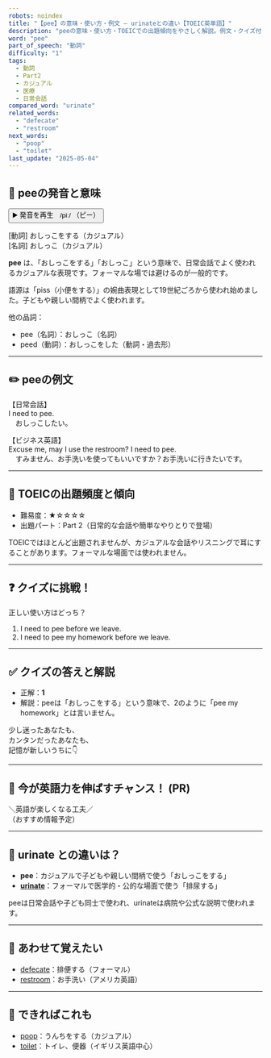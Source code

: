```yaml
---
robots: noindex
title: "【pee】の意味・使い方・例文 ― urinateとの違い【TOEIC英単語】"
description: "peeの意味・使い方・TOEICでの出題傾向をやさしく解説。例文・クイズ付きでurinateとの違いもわかりやすく学べます。"
word: "pee"
part_of_speech: "動詞"
difficulty: "1"
tags:
  - 動詞
  - Part2
  - カジュアル
  - 医療
  - 日常会話
compared_word: "urinate"
related_words:
  - "defecate"
  - "restroom"
next_words:
  - "poop"
  - "toilet"
last_update: "2025-05-04"
---
```


## 🔰 peeの発音と意味

<button class="play-audio" onclick="playTTS('pee')">
  <span class="play-audio-main">
    ▶️ 発音を再生　/piː/
  </span>
  <span class="play-audio-sub">
    （ピー）
  </span>
</button>

[動詞] おしっこをする（カジュアル）  
[名詞] おしっこ（カジュアル）

**pee** は、「おしっこをする」「おしっこ」という意味で、日常会話でよく使われるカジュアルな表現です。フォーマルな場では避けるのが一般的です。

語源は「piss（小便をする）」の婉曲表現として19世紀ごろから使われ始めました。子どもや親しい間柄でよく使われます。

他の品詞：  
- pee（名詞）：おしっこ（名詞）
- peed（動詞）：おしっこをした（動詞・過去形）

---

## ✏️ peeの例文

【日常会話】  
I need to pee.  
　おしっこしたい。

【ビジネス英語】  
Excuse me, may I use the restroom? I need to pee.  
　すみません、お手洗いを使ってもいいですか？お手洗いに行きたいです。

---

## 🎯 TOEICの出題頻度と傾向

- 難易度：★☆☆☆☆
- 出題パート：Part 2（日常的な会話や簡単なやりとりで登場）

TOEICではほとんど出題されませんが、カジュアルな会話やリスニングで耳にすることがあります。フォーマルな場面では使われません。

---

## ❓ クイズに挑戦！

正しい使い方はどっち？

1. I need to pee before we leave.  
2. I need to pee my homework before we leave.

---

## ✅ クイズの答えと解説

- 正解：**1**
- 解説：peeは「おしっこをする」という意味で、2のように「pee my homework」とは言いません。

少し迷ったあなたも、  
カンタンだったあなたも、  
記憶が新しいうちに👇️

---

## 🚀 今が英語力を伸ばすチャンス！ (PR)

<div class="info-center">
＼英語が楽しくなる工夫／<br>  
（おすすめ情報予定）
</div>

---

## 🤔  urinate との違いは？

- **pee**：カジュアルで子どもや親しい間柄で使う「おしっこをする」
- **[urinate](/urinate)**：フォーマルで医学的・公的な場面で使う「排尿する」

peeは日常会話や子ども同士で使われ、urinateは病院や公式な説明で使われます。

---

## 🧩 あわせて覚えたい

- [defecate](/defecate)：排便する（フォーマル）
- [restroom](/restroom)：お手洗い（アメリカ英語）

---

## 📖 できればこれも

- [poop](/poop)：うんちをする（カジュアル）
- [toilet](/toilet)：トイレ、便器（イギリス英語中心）

<!-- cvid: aid45_bid25 -->
